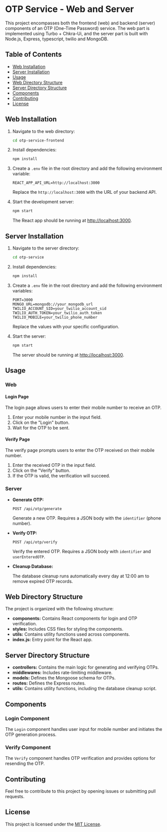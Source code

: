 # OTP Service - Web and Server

This project encompasses both the frontend (web) and backend (server) components of an OTP (One-Time Password) service. The web part is implemented using Turbo + Chkra-Ui, and the server part is built with Node.js, Express, typescript, twilio and MongoDB.

## Table of Contents

- [Web Installation](#web-installation)
- [Server Installation](#server-installation)
- [Usage](#usage)
- [Web Directory Structure](#web-directory-structure)
- [Server Directory Structure](#server-directory-structure)
- [Components](#components)
- [Contributing](#contributing)
- [License](#license)

## Web Installation

1. Navigate to the web directory:

   ```bash
   cd otp-service-frontend
   ```

2. Install dependencies:

   ```bash
   npm install
   ```

3. Create a `.env` file in the root directory and add the following environment variable:

   ```env
   REACT_APP_API_URL=http://localhost:3000
   ```

   Replace the `http://localhost:3000` with the URL of your backend API.

4. Start the development server:

   ```bash
   npm start
   ```

   The React app should be running at [http://localhost:3000](http://localhost:3000).

## Server Installation

1. Navigate to the server directory:

   ```bash
   cd otp-service
   ```

2. Install dependencies:

   ```bash
   npm install
   ```

3. Create a `.env` file in the root directory and add the following environment variables:

   ```env
   PORT=3000
   MONGO_URL=mongodb://your_mongodb_url
   TWILIO_ACCOUNT_SID=your_twilio_account_sid
   TWILIO_AUTH_TOKEN=your_twilio_auth_token
   TWILIO_MOBILE=your_twilio_phone_number
   ```

   Replace the values with your specific configuration.

4. Start the server:

   ```bash
   npm start
   ```

   The server should be running at [http://localhost:3000](http://localhost:3000).

## Usage

### Web

#### Login Page

The login page allows users to enter their mobile number to receive an OTP.

1. Enter your mobile number in the input field.
2. Click on the "Login" button.
3. Wait for the OTP to be sent.

#### Verify Page

The verify page prompts users to enter the OTP received on their mobile number.

1. Enter the received OTP in the input field.
2. Click on the "Verify" button.
3. If the OTP is valid, the verification will succeed.

### Server

- **Generate OTP:**

  ```http
  POST /api/otp/generate
  ```

  Generate a new OTP. Requires a JSON body with the `identifier` (phone number).

- **Verify OTP:**

  ```http
  POST /api/otp/verify
  ```

  Verify the entered OTP. Requires a JSON body with `identifier` and `userEnteredOTP`.

- **Cleanup Database:**

  The database cleanup runs automatically every day at 12:00 am to remove expired OTP records.

## Web Directory Structure

The project is organized with the following structure:

- **components:** Contains React components for login and OTP verification.
- **styles:** Includes CSS files for styling the components.
- **utils:** Contains utility functions used across components.
- **index.js:** Entry point for the React app.

## Server Directory Structure

- **controllers:** Contains the main logic for generating and verifying OTPs.
- **middlewares:** Includes rate-limiting middleware.
- **models:** Defines the Mongoose schema for OTPs.
- **routes:** Defines the Express routes.
- **utils:** Contains utility functions, including the database cleanup script.

## Components

### Login Component

The `Login` component handles user input for mobile number and initiates the OTP generation process.

### Verify Component

The `Verify` component handles OTP verification and provides options for resending the OTP.

## Contributing

Feel free to contribute to this project by opening issues or submitting pull requests.

## License

This project is licensed under the [MIT License](LICENSE).
